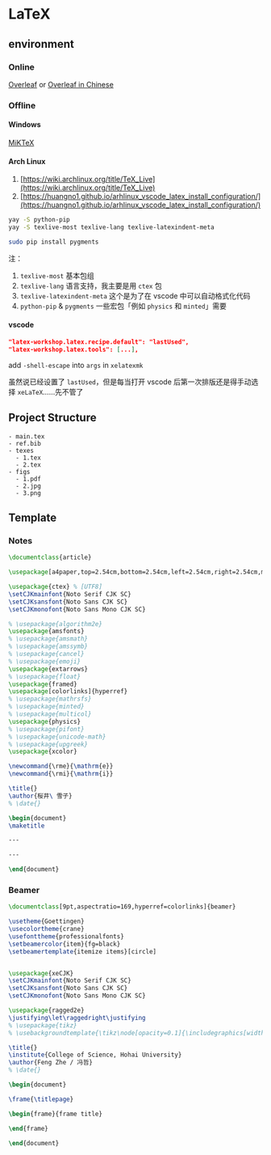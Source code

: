 # LaTeX

## environment

### Online

[Overleaf](https://www.overleaf.com/) or [Overleaf in Chinese](https://cn.overleaf.com/)

### Offline

#### Windows

[MiKTeX](https://miktex.org/)

#### Arch Linux

1. [https://wiki.archlinux.org/title/TeX_Live](https://wiki.archlinux.org/title/TeX_Live)
2. [https://huangno1.github.io/arhlinux_vscode_latex_install_configuration/](https://huangno1.github.io/arhlinux_vscode_latex_install_configuration/)

```bash
yay -S python-pip
yay -S texlive-most texlive-lang texlive-latexindent-meta

sudo pip install pygments
```

注：

1. `texlive-most` 基本包组
2. `texlive-lang` 语言支持，我主要是用 `ctex` 包
3. `texlive-latexindent-meta` 这个是为了在 vscode 中可以自动格式化代码
4. `python-pip` & `pygments` 一些宏包「例如 `physics` 和 `minted`」需要

#### vscode

```json
"latex-workshop.latex.recipe.default": "lastUsed",
"latex-workshop.latex.tools": [...],
```

add `-shell-escape` into `args` in `xelatexmk`

虽然说已经设置了 `lastUsed`，但是每当打开 vscode 后第一次排版还是得手动选择 `xeLaTeX`……先不管了

## Project Structure

```
- main.tex
- ref.bib
- texes
  - 1.tex
  - 2.tex
- figs
  - 1.pdf
  - 2.jpg
  - 3.png
```

## Template

### Notes

```latex
\documentclass{article}

\usepackage[a4paper,top=2.54cm,bottom=2.54cm,left=2.54cm,right=2.54cm,marginparwidth=1.75cm]{geometry}

\usepackage{ctex} % [UTF8]
\setCJKmainfont{Noto Serif CJK SC}
\setCJKsansfont{Noto Sans CJK SC}
\setCJKmonofont{Noto Sans Mono CJK SC}

% \usepackage{algorithm2e}
\usepackage{amsfonts}
% \usepackage{amsmath}
% \usepackage{amssymb}
% \usepackage{cancel}
% \usepackage{emoji}
\usepackage{extarrows}
% \usepackage{float}
\usepackage{framed}
\usepackage[colorlinks]{hyperref}
% \usepackage{mathrsfs}
% \usepackage{minted}
% \usepackage{multicol}
\usepackage{physics}
% \usepackage{pifont}
% \usepackage{unicode-math}
% \usepackage{upgreek}
\usepackage{xcolor}

\newcommand{\rme}{\mathrm{e}}
\newcommand{\rmi}{\mathrm{i}}

\title{}
\author{桜井\ 雪子}
% \date{}

\begin{document}
\maketitle

---

---

\end{document}
```

### Beamer

```latex
\documentclass[9pt,aspectratio=169,hyperref=colorlinks]{beamer}

\usetheme{Goettingen}
\usecolortheme{crane}
\usefonttheme{professionalfonts}
\setbeamercolor{item}{fg=black}
\setbeamertemplate{itemize items}[circle]


\usepackage{xeCJK}
\setCJKmainfont{Noto Serif CJK SC}
\setCJKsansfont{Noto Sans CJK SC}
\setCJKmonofont{Noto Sans Mono CJK SC}

\usepackage{ragged2e}
\justifying\let\raggedright\justifying
% \usepackage{tikz}
% \usebackgroundtemplate{\tikz\node[opacity=0.1]{\includegraphics[width=\paperwidth]{background.jpeg}};}

\title{}
\institute{College of Science, Hohai University}
\author{Feng Zhe / 冯哲}
% \date{}

\begin{document}

\frame{\titlepage}

\begin{frame}{frame title}

\end{frame}

\end{document}
```
